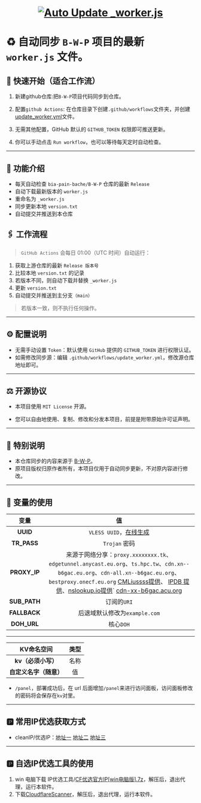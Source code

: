 # <h1 align="center"> [![Auto Update _worker.js](https://github.com/XWF8188/Auto-update-B/actions/workflows/update_worker.yml/badge.svg)](https://github.com/XWF8188/Auto-update-B/actions/workflows/update_worker.yml)

# ♻️ 自动同步 `B-W-P` 项目的最新 `worker.js` 文件。

## 🧩 快速开始（适合工作流）

1. 新建github仓库:把`B-W-P`项目代码同步到仓库。

2. 配置`github Actions`: 在仓库目录下创建`.github/workflows`文件夹，并创建[update_worker.yml](https://github.com/XWF8188/Auto-update-B/blob/main/创建仓库源码.js)文件。
3. 无需其他配置，GitHub 默认的 `GITHUB_TOKEN` 权限即可推送更新。
4. 你可以手动点击 `Run workflow`，也可以等待每天定时自动检查。

---

## 📖 功能介绍

- 每天自动检查 `bia-pain-bache/B-W-P` 仓库的最新 `Release`
- 自动下载最新版本的 `worker.js`
- 重命名为 `_worker.js`
- 同步更新本地 `version.txt`
- 自动提交并推送到本仓库

## 🖇 工作流程

> `GitHub Actions` 会每日 01:00（UTC 时间）自动运行：

1. 获取上游仓库的最新 `Release 版本号`
2. 比较本地 `version.txt` 的记录
3. 若版本不同，则自动下载并替换 `_worker.js`
4. 更新 `version.txt`
5. 自动提交并推送到主分支`（main）`

> 若版本一致，则不执行任何操作。

---

## ⚙️ 配置说明

- 无需手动设置 `Token`：默认使用 `GitHub` 提供的 `GITHUB_TOKEN` 进行权限认证。
- 如需修改同步源：编辑 `.github/workflows/update_worker.yml`，修改源仓库地址即可。

---

## ⚖️ 开源协议

- 本项目使用 `MIT License` 开源。

- 您可以自由地使用、复制、修改和分发本项目，前提是附带原始许可证声明。

---

## 📣 特别说明

- 本仓库同步的内容来源于 [B-W-P](https://github.com/bia-pain-bache)。
- 原项目版权归原作者所有，本项目仅用于自动同步更新，不对原内容进行修改。

---

## 🔐 变量的使用

| 变量  | 值 |
| :-------------: | :-------------: |
| **UUID**  | `VLESS UUID`，[在线生成](https://1024tools.com/uuid)  |
| **TR_PASS**  | `Trojan` 密码  |
| **PROXY_IP**  | 来源于网络分享：`proxy.xxxxxxxx.tk`、`edgetunnel.anycast.eu.org`、`ts.hpc.tw`、`cdn.xn--b6gac.eu.org`、`cdn-all.xn--b6gac.eu.org`、`bestproxy.onecf.eu.org` [CMLiussss提供](https://t.me/CMLiussss_channel/84)、 [IPDB 提供](https://ipdb.030101.xyz/bestproxy/)、[nslookup.io提供](https://www.nslookup.io/domains/bpb.yousef.isegaro.com/dns-records/)` [cdn-xx-b6gac.acu.org](https://www.nslookup.io/domains/cdn.xn--b6gac.eu.org/dns-records/)|
| **SUB_PATH**  | 订阅的`URI`  |
| **FALLBACK**  | 后退域默认修改为`example.com` |
| **DOH_URL**  | 核心`DOH` |

---

| KV命名空间  | 类型 |
| :-------------: | :-------------: |
| **kv（必须小写）**  | 名称  |
| **自定义名字（随意）**  | 值  |

- `/panel`，部署成功后，在 url 后面增加`/panel`来进行访问面板，访问面板修改的密码将会保存在`kv`对里。

---

## 🅿️ 常用IP优选获取方式
- cleanIP/优选IP：[地址一](https://www.wetest.vip/page/cloudflare/address_v4.html) [地址二](https://ipdb.030101.xyz/bestcf/) [地址三](https://mrxn.net/BESTCFDOMAIN)

---
## 🅿️ 自选IP优选工具的使用
1. win 电脑下载 IP优选工具/[CF优选官方IP[win电脑版].7z](https://github.com/XWF8188/Auto-update-B/blob/main/IP优选工具/CF优选官方IP%5Bwin电脑版%5D.7z)，解压后，退出代理，运行本软件。
2. 下载[CloudflareScanner](https://github.com/bia-pain-bache/Cloudflare-Clean-IP-Scanner/releases/tag/v2.2.5)，解压后，退出代理，运行本软件。
